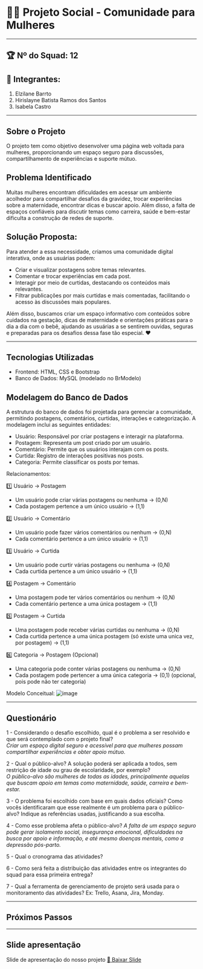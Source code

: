 # 🤱🏻 Projeto Social - Comunidade para Mulheres
___

## 🏆 Nº do Squad: 12
## 👥 Integrantes:
1. Elzilane Barrto
2. Hirislayne Batista Ramos dos Santos
3. Isabela Castro

___
   
## Sobre o Projeto 
O projeto tem como objetivo desenvolver uma página web voltada para mulheres, 
proporcionando um espaço seguro para discussões, compartilhamento de experiências e suporte mútuo.

## Problema Identificado
Muitas mulheres encontram dificuldades em acessar um ambiente acolhedor para compartilhar desafios da gravidez, trocar 
experiências sobre a maternidade, encontrar dicas e buscar apoio. Além disso, a falta de espaços confiáveis para discutir 
temas como carreira, saúde e bem-estar dificulta a construção de redes de suporte.

## Solução Proposta:
Para atender a essa necessidade, criamos uma comunidade digital interativa, onde as usuárias podem:
- Criar e visualizar postagens sobre temas relevantes.
- Comentar e trocar experiências em cada post.
- Interagir por meio de curtidas, destacando os conteúdos mais relevantes.
- Filtrar publicações por mais curtidas e mais comentadas, facilitando o acesso às discussões mais populares.

Além disso, buscamos criar um espaço informativo com conteúdos sobre cuidados na gestação, dicas de maternidade e 
orientações práticas para o dia a dia com o bebê, ajudando as usuárias a se sentirem ouvidas, seguras e preparadas 
para os desafios dessa fase tão especial. ❤️
___

## Tecnologias Utilizadas
- Frontend: HTML, CSS e Bootstrap
- Banco de Dados: MySQL (modelado no BrModelo)

## Modelagem do Banco de Dados
A estrutura do banco de dados foi projetada para gerenciar a comunidade, permitindo postagens, comentários, curtidas, interações e categorização. A modelagem inclui as seguintes entidades:
- Usuário: Responsável por criar postagens e interagir na plataforma.
- Postagem: Representa um post criado por um usuário.
- Comentário: Permite que os usuários interajam com os posts.
- Curtida: Registro de interações positivas nos posts.
- Categoria: Permite classificar os posts por temas.

Relacionamentos:

1️⃣ Usuário → Postagem
- Um usuário pode criar várias postagens ou nenhuma → (0,N)
- Cada postagem pertence a um único usuário → (1,1)
  
2️⃣ Usuário → Comentário
- Um usuário pode fazer vários comentários ou nenhum → (0,N)
- Cada comentário pertence a um único usuário → (1,1)

3️⃣ Usuário → Curtida
- Um usuário pode curtir várias postagens ou nenhuma → (0,N)
- Cada curtida pertence a um único usuário → (1,1)

4️⃣ Postagem → Comentário
- Uma postagem pode ter vários comentários ou nenhum → (0,N)
- Cada comentário pertence a uma única postagem → (1,1)

5️⃣ Postagem → Curtida
- Uma postagem pode receber várias curtidas ou nenhuma → (0,N)
- Cada curtida pertence a uma única postagem (só existe uma unica vez, por postagem) → (1,1)

6️⃣ Categoria → Postagem (Opcional)
- Uma categoria pode conter várias postagens ou nenhuma → (0,N)
- Cada postagem pode pertencer a uma única categoria → (0,1) (opcional, pois pode não ter categoria)

Modelo Conceitual:
![image](https://github.com/user-attachments/assets/3d600eac-37ea-4f72-9a14-2175c1c9eb8b)

___

## Questionário

1 - Considerando o desafio escolhido, qual é o problema a ser resolvido e que será contemplado com o projeto final?  
*Criar um espaço digital seguro e acessível para que mulheres possam compartilhar experiências e obter apoio mútuo.*

2 - Qual o público-alvo? A solução poderá ser aplicada a todos, sem restrição de idade ou grau de escolaridade, por exemplo?  
*O público-alvo são mulheres de todas as idades, principalmente aquelas que buscam apoio em temas como maternidade, saúde, carreira e bem-estar.*

3 - O problema foi escolhido com base em quais dados oficiais? Como vocês identificaram que esse realmente é um problema para o público-alvo? Indique as referências usadas, justificando a sua escolha.  

4 - Como esse problema afeta o público-alvo? 
*A falta de um espaço seguro pode gerar isolamento social, insegurança emocional, dificuldades na busca por apoio e informação, e até mesmo doenças mentais, como a depressão pós-parto.*

5 - Qual o cronograma das atividades?  

6 - Como será feita a distribuição das atividades entre os integrantes do squad para essa primeira entrega?

7 - Qual a ferramenta de gerenciamento de projeto será usada para o monitoramento das atividades? Ex: Trello, Asana, Jira, Monday. 

____

## Próximos Passos

---
## Slide apresentação
Slide de apresentação do nosso projeto
[📂 Baixar Slide](./slide/Projeto_Renascer_Mulher.pdf)

